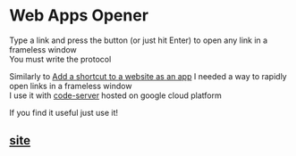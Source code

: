 # Web Apps Opener

Type a link and press the button (or just hit Enter) to open any link in a frameless window  
You must write the protocol  

Similarly to [Add a shortcut to a website as an app](https://support.google.com/chrome_webstore/answer/3060053) I needed a way to rapidly open links in a frameless window  
I use it with [code-server](https://github.com/cdr/code-server) hosted on google cloud platform  

If you find it useful just use it!

## [site](https://korka13.github.io/open-link-as-app/)